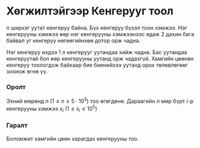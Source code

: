 Хөгжилтэйгээр Кенгерууг тоол
============================

$n$ ширхэг уутат кенгеруу байна. Бүх кенгеруу бүхэл тоон хэмжээ. Нэг кенгерууны хэмжээ өөр нэг кенгерууны хэмжээнээс ядаж 2 дахин бага байвал уг кенгеруу нөгөөгийнхөө дотор орж чадна.

Нэг кенгеруу ихдээ 1 л кенгерууг уутандаа хийж чадна. Бас уутандаа кенгеруутай бол өөр кенгерууны уутанд орж чадахгүй. Хамгийн цөөхөн кенгеруу тоологдож байхаар бие биенийхээ уутанд орох төлөвлөгөөг зохиож өгнө үү.

### Оролт

Эхний мөрөнд $n$ ($1≤ n ≤ 5·10^5$) тоо өгөгдөнө. Дараагийн $n$ мөр бүрт $i$-р кенгерууны хэмжээ $s_i$ ($1 ≤ s_i ≤ 10^5$)

### Гаралт
Боломжит хамгийн цөөн харагдах кенгерууны тоо.
